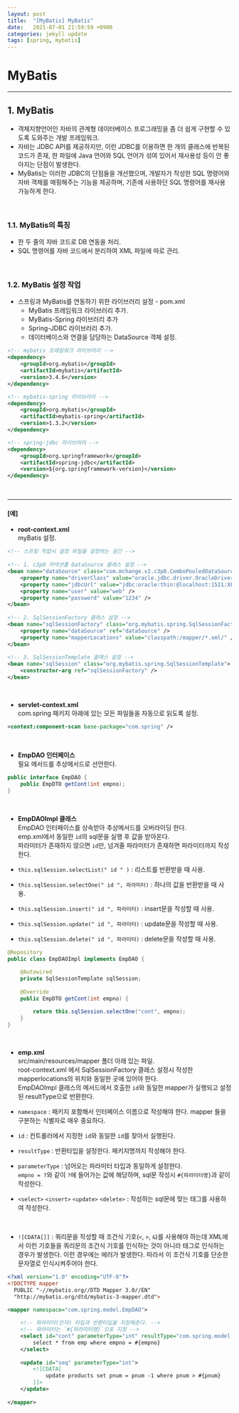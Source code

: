 ```yaml
---
layout: post
title:  "[MyBatis] MyBatis"
date:   2021-07-01 21:59:59 +0900
categories: jekyll update
tags: [spring, mybatis]
---
```

# MyBatis
---
## 1. MyBatis
- 객체지향언어인 자바의 관계형 데이터베이스 프로그래밍을 좀 더 쉽게 구현할 수 있도록 도와주는 개발 프레임워크.
- 자바는 JDBC API를 제공하지만, 이런 JDBC를 이용하면 한 개의 클래스에 반복된 코드가 존재, 한 파일에 Java 언어와 SQL 언어가 섞여 있어서 재사용성 등이 안 좋아지는 단점이 발생한다.
- MyBatis는 이러한 JDBC의 단점들을 개선했으며, 개발자가 작성한 SQL 명령어와 자바 객체를 매핑해주는 기능을 제공하며, 기존에 사용하던 SQL 명령어를 재사용 가능하게 한다.

<br>

### 1.1. MyBatis의 특징
- 한 두 줄의 자바 코드로 DB 연동을 처리.
- SQL 명령어를 자바 코드에서 분리하여 XML 파일에 따로 관리.

<br>

### 1.2. MyBatis 설정 작업
- 스프링과 MyBatis를 연동하기 위한 라이브러리 설정 - pom.xml
	- MyBatis 프레임워크 라이브러리 추가.
	- MyBatis-Spring 라이브러리 추가
	- Spring-JDBC 라이브러리 추가.
	- 데이터베이스와 연결을 담당하는 DataSource 객체 설정. 
	
```xml
<!-- mybatis 프레임워크 라이브러리 -->
<dependency>
    <groupId>org.mybatis</groupId>
    <artifactId>mybatis</artifactId>
    <version>3.4.6</version>
</dependency>
```

```xml
<!-- mybatis-spring 라이브러리 -->
<dependency>
    <groupId>org.mybatis</groupId>
    <artifactId>mybatis-spring</artifactId>
    <version>1.3.2</version>
</dependency>
```

```xml
<!-- spring-jdbc 라이브러리 -->
<dependency>
    <groupId>org.springframework</groupId>
    <artifactId>spring-jdbc</artifactId>
    <version>${org.springframework-version}</version>
</dependency>
```

<br>

---
#### [예]

* **root-context.xml**   
myBatis 설정.

```xml
<!-- 스프링 작업시 설정 파일을 설정하는 공간 -->
	
<!-- 1. c3p0 커넥션풀 DataSource 클래스 설정 -->
<bean name="dataSource" class="com.mchange.v2.c3p0.ComboPooledDataSource">
	<property name="driverClass" value="oracle.jdbc.driver.OracleDriver" />
	<property name="jdbcUrl" value="jdbc:oracle:thin:@localhost:1521:XE" />
	<property name="user" value="web" />
	<property name="password" value="1234" />
</bean>
	
<!-- 2. SqlSessionFactory 클래스 설정 -->
<bean name="sqlSessionFactory" class="org.mybatis.spring.SqlSessionFactoryBean">
	<property name="dataSource" ref="dataSource" />
	<property name="mapperLocations" value="classpath:/mapper/*.xml/" />
</bean>
	
<!-- 3. SqlSessionTemplate 클래스 설정 -->
<bean name="sqlSession" class="org.mybatis.spring.SqlSessionTemplate">
	<constructor-arg ref="sqlSessionFactory" />
</bean>
```

<br>

* **servlet-context.xml**    
com.spring 패키지 아래에 있는 모든 파일들을 자동으로 읽도록 설정.

```xml
<context:component-scan base-package="com.spring" />
```

<br>

* **EmpDAO 인터페이스**    
필요 메서드를 추상메서드로 선언한다.  

```java
public interface EmpDAO {
	public EmpDTO getCont(int empno);
}
```

<br>

* **EmpDAOImpl 클래스**    
EmpDAO 인터페이스를 상속받아 추상메서드를 오버라이딩 한다.   
emp.xml에서 동일한 `id`의 sql문을 실행 후 값을 받아온다.  
파라미터가 존재하지 않으면 `id`만, 넘겨줄 파라미터가 존재하면 파라미터까지 작성한다.  

* `this.sqlSession.selectList(" id " )` : 리스트를 반환받을 때 사용. 
* `this.sqlSession.selectOne(" id ", 파라미터)` : 하나의 값을 반환받을 때 사용.
* `this.sqlSession.insert(" id ", 파라미터)` : insert문을 작성할 때 사용.
* `this.sqlSession.update(" id ", 파라미터)` : update문을 작성할 때 사용.
* `this.sqlSession.delete(" id ", 파라미터)` : delete문을 작성할 때 사용.

```java
@Repository
public class EmpDAOImpl implements EmpDAO {

	@Autowired
	private SqlSessionTemplate sqlSession;
	
	@Override
	public EmpDTO getCont(int empno) {
		
		return this.sqlSession.selectOne("cont", empno);
	}
}
```

<br>

* **emp.xml**    
src/main/resources/mapper 폴더 아래 있는 파일.   
root-context.xml 에서 SqlSessionFactory 클래스 설정시 작성한 mapperlocations의 위치와 동일한 곳에 있어야 한다.  
EmpDAOImpl 클래스의 메서드에서 호출한 `id`와 동일한 mapper가 실행되고 설정된 resultType으로 반환한다.  

* `namespace` : 패키지 포함해서 인터페이스 이름으로 작성해야 한다. mapper 들을 구분하는 식별자로 매우 중요하다.  
* `id` : 컨트롤러에서 지정한 `id`와 동일한 `id`를 찾아서 실행된다.  
* `resultType` : 반환타입을 설정한다. 패키지명까지 작성해야 한다.   
* `parameterType` : 넘어오는 파라미터 타입과 동일하게 설정한다.     
`empno = ?`와 같이 `?`에 들어가는 값에 해당하며, sql문 작성시 `#{파라미터명}`과 같이 작성한다.   
* `<select>` `<insert>` `<update>` `<delete>` : 작성하는 sql문에 맞는 태그를 사용하여 작성한다.    
<br>

* `![CDATA[]]` : 쿼리문을 작성할 때 조건식 기호(`<`, `>`, `&`)를 사용해야 하는데 XML에서 이런 기호들을 쿼리문의 조건식 기호를 인식하는 것이 아니라 태그로 인식하는 경우가 발생한다. 이런 경우에는 에러가 발생한다. 따라서 이 조건식 기호를 단순한 문자열로 인식시켜주어야 한다.


```xml
<?xml version="1.0" encoding="UTF-8"?>
<!DOCTYPE mapper
  PUBLIC "-//mybatis.org//DTD Mapper 3.0//EN"
  "http://mybatis.org/dtd/mybatis-3-mapper.dtd">
  
<mapper namespace="com.spring.model.EmpDAO">

	<!-- 파라미터(인자) 타입과 반환타입을 지정해준다. -->
	<!-- 파라미터는 `#{파라미터명}`으로 지정 -->
	<select id="cont" parameterType="int" resultType="com.spring.model.EmpDTO">
		select * from emp where empno = #{empno}
	</select>
	
	<update id="seq" parameterType="int">
		<![CDATA[
			update products set pnum = pnum -1 where pnum > #{pnum}
		]]>
	</update>
	
</mapper>
```
